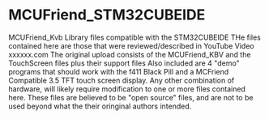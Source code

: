 # MCUFriend_STM32CUBEIDE
MCUFriend_Kvb Library files compatible with the STM32CUBEIDE
THe files contained here are those that were reviewed/described in YouTube Video xxxxxx.com
The original upload consists of the MCUFriend_KBV and the TouchScreen files plus their support files
Also included are 4 "demo" programs that should work with the f411 Black Pill and a MCFriend Compatible 3.5 TFT touch screen display.
Any other combination of hardware, will likely require modification to one or more files contained here.
These files are believed to be "open source" files, and are not to be used beyond what the their oringinal authors intended.
